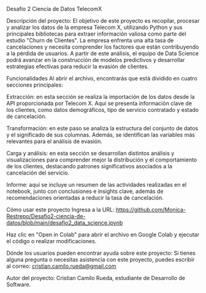 Desafío 2 Ciencia de Datos TelecomX

Descripción del proyecto:
El objetivo de este proyecto es recopilar, procesar y analizar los datos de la empresa Telecom X, utilizando Python y sus principales bibliotecas para extraer información valiosa como parte del estudio "Churn de Clientes". La empresa enfrenta una alta tasa de cancelaciones y necesita comprender los factores que están contribuyendo a la pérdida de usuarios. A partir de este análisis, el equipo de Data Science podrá avanzar en la construcción de modelos predictivos y desarrollar estrategias efectivas para reducir la evasión de clientes.

Funcionalidades
Al abrir el archivo, encontrarás que está dividido en cuatro secciones principales:

Extracción: en esta sección se realiza la importación de los datos desde la API proporcionada por Telecom X. Aquí se presenta información clave de los clientes, como datos demográficos, tipo de servicio contratado y estado de cancelación.

Transformación: en este paso se analiza la estructura del conjunto de datos y el significado de sus columnas. Además, se identifican las variables más relevantes para el análisis de evasión.

Carga y análisis: en esta sección se desarrollan distintos análisis y visualizaciones para comprender mejor la distribución y el comportamiento de los clientes, destacando patrones significativos asociados a la cancelación del servicio.

Informe: aquí se incluye un resumen de las actividades realizadas en el notebook, junto con conclusiones e insights clave, además de recomendaciones orientadas a reducir la tasa de cancelación.

Cómo usar este proyecto
Ingresa a la URL:
https://github.com/Monica-Restrepo/Desafio2-ciencia-de-datos/blob/main/desafio2_data_science.ipynb

Haz clic en "Open in Colab" para abrir el archivo en Google Colab y ejecutar el código o realizar modificaciones.

Dónde los usuarios pueden encontrar ayuda sobre este proyecto:
Si tienes alguna pregunta o necesitas asistencia con este proyecto, puedes escribir al correo:
cristian.camilo.rueda@gmail.com

Autor del proyecto:
Cristian Camilo Rueda, estudiante de Desarrollo de Software.

